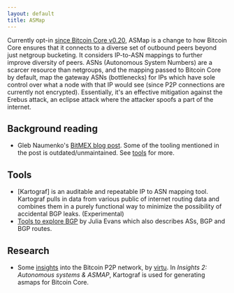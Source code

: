 ```yaml
---
layout: default
title: ASMap
---
```


Currently opt-in [since Bitcoin Core v0.20], ASMap is a change to how Bitcoin Core ensures that it connects to a diverse set of outbound peers
beyond just netgroup bucketing. It considers IP-to-ASN mappings to further improve diversity of peers. ASNs (Autonomous System Numbers) are
a scarcer resource than netgroups, and the mapping passed to Bitcoin Core by default, map the gateway ASNs (bottlenecks) for IPs which have
sole control over what a node with that IP would see (since P2P connections are currently not encrypted). Essentially, it's an effective
mitigation against the Erebus attack, an eclipse attack where the attacker spoofs a part of the internet.

## Background reading

  * Gleb Naumenko's [BitMEX blog post]. Some of the tooling mentioned in the post is outdated/unmaintained. See [tools](##Tools) for more.

## Tools

* [Kartograf] is an auditable and repeatable IP to ASN mapping tool. Kartograf pulls in data from various public of internet routing data
  and combines them in a purely functional way to minimize the possibility of accidental BGP leaks. (Experimental)
* [Tools to explore BGP] by Julia Evans which also describes ASs, BGP and  BGP routes.

## Research

  * Some [insights] into the Bitcoin P2P network, by [virtu]. In _Insights 2: Autonomous systems & ASMAP_, Kartograf is used for generating asmaps for
    Bitcoin Core.

[since Bitcoin Core v0.20]: https://github.com/bitcoin/bitcoin/blob/322ec63b01499c1ec52d3912ee382ebd59f2366b/doc/release-notes/release-notes-0.20.0.md?plain=1#L163
[BitMEX blog post]: https://blog.bitmex.com/call-to-action-testing-and-improving-asmap/
[Tools to explore BGP]: https://jvns.ca/blog/2021/10/05/tools-to-look-at-bgp-routes/
[Insights]: https://raw.githubusercontent.com/virtu/talks/master/2023-03-02-advancing-bitcoin/slides.pdf
[virtu]: https://github.com/virtu
